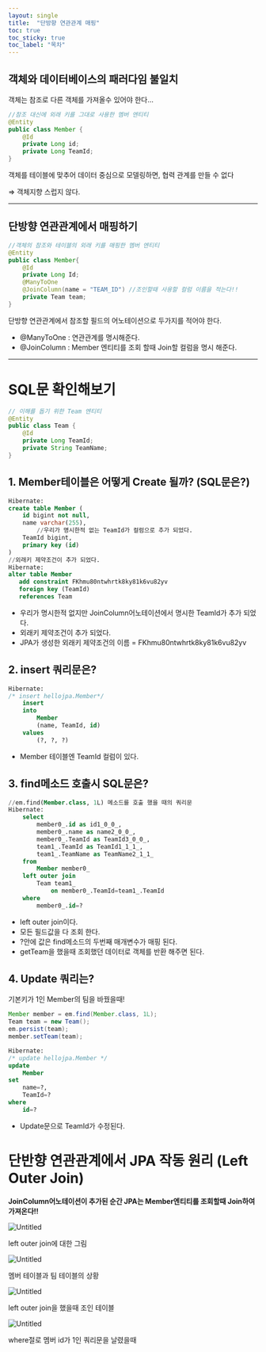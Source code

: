 ```yaml
---
layout: single
title:  "단방향 연관관계 매핑"
toc: true
toc_sticky: true
toc_label: "목차"
---
```


## 객체와 데이터베이스의 패러다임 불일치

객체는 참조로 다른 객체를 가져올수 있어야 한다…

```java
//참조 대신에 외래 키를 그대로 사용한 멤버 엔티티
@Entity
public class Member {
	@Id
	private Long id;
	private Long TeamId;
}
```

객체를 테이블에 맞추어 데이터 중심으로 모델링하면, 협력 관계를 만들 수 없다

⇒ 객체지향 스럽지 않다.

---

## 단방향 연관관계에서 매핑하기

```java
//객체의 참조와 테이블의 외래 키를 매핑한 멤버 엔티티
@Entity
public class Member{
	@Id
	private Long Id;
	@ManyToOne
	@JoinColumn(name = "TEAM_ID") //조인할때 사용할 컬럼 이름을 적는다!!
	private Team team;
}
```

단방향 연관관계에서 참조할 필드의 어노테이션으로 두가지를 적어야 한다.

- @ManyToOne : 연관관계를 명시해준다.
- @JoinColumn : Member 엔티티를 조회 할때 Join할 컬럼을 명시 해준다.

---

# SQL문 확인해보기

```java
// 이해를 돕기 위한 Team 엔티티
@Entity
public class Team {
    @Id
    private Long TeamId;
    private String TeamName;
}
```

## 1. Member테이블은 어떻게 Create 될까? (SQL문은?)

```sql
Hibernate: 
create table Member (
    id bigint not null,
    name varchar(255),
		//우리가 명시한적 없는 TeamId가 컬럼으로 추가 되었다.
    TeamId bigint,
    primary key (id)
)
//외래키 제약조건이 추가 되었다.
Hibernate: 
alter table Member 
   add constraint FKhmu80ntwhrtk8ky81k6vu82yv
   foreign key (TeamId)
   references Team
```

- 우리가 명시한적 없지만 JoinColumn어노테이션에서 명시한 TeamId가 추가 되었다.
- 외래키 제약조건이 추가 되었다.
- JPA가 생성한 외래키 제약조건의 이름 = FKhmu80ntwhrtk8ky81k6vu82yv

## 2. insert 쿼리문은?

```sql
Hibernate: 
/* insert hellojpa.Member*/ 
	insert
    into
        Member
        (name, TeamId, id) 
    values
        (?, ?, ?)
```

- Member 테이블엔 TeamId 컬럼이 있다.

## 3. find메소드 호출시 SQL문은?

```sql
//em.find(Member.class, 1L) 메소드를 호출 했을 때의 쿼리문
Hibernate: 
    select
        member0_.id as id1_0_0_,
        member0_.name as name2_0_0_,
        member0_.TeamId as TeamId3_0_0_,
        team1_.TeamId as TeamId1_1_1_,
        team1_.TeamName as TeamName2_1_1_ 
    from
        Member member0_ 
    left outer join
        Team team1_ 
            on member0_.TeamId=team1_.TeamId 
    where
        member0_.id=?
```

- left outer join이다.
- 모든 필드값을 다 조회 한다.
- ?안에 값은 find메소드의 두번째 매개변수가 매핑 된다.
- getTeam을 했을때 조회했던 데이터로 객체를 반환 해주면 된다.

## 4. Update 쿼리는?

기본키가 1인 Member의 팀을 바꿨을때!

```java
Member member = em.find(Member.class, 1L);
Team team = new Team();
em.persist(team);
member.setTeam(team);
```

```sql
Hibernate: 
/* update hellojpa.Member */ 
update
    Member 
set
    name=?,
    TeamId=? 
where
    id=?
```

- Update문으로 TeamId가 수정된다.

# 단반향 연관관계에서 JPA 작동 원리 (Left Outer Join)

**JoinColumn어노테이션이 추가된 순간 JPA는 Member엔티티를 조회할때 Join하여 가져온다!!**

![Untitled](https://wakeful-fang-580.notion.site/image/https%3A%2F%2Fs3-us-west-2.amazonaws.com%2Fsecure.notion-static.com%2F2fbb5387-1a43-43cc-8359-332a1e6c7e3d%2FUntitled.png?id=087552a9-511f-4de9-8f6a-eb0ce42ccd68&table=block&spaceId=0a3516d8-1359-4f15-96f8-67198b036621&width=770&userId=&cache=v2)

left outer join에 대한 그림

![Untitled](https://wakeful-fang-580.notion.site/image/https%3A%2F%2Fs3-us-west-2.amazonaws.com%2Fsecure.notion-static.com%2F4af9450e-bd8f-4366-bb4c-245f044b487d%2FUntitled.png?id=557d469a-64da-4881-a3f5-84be79a06188&table=block&spaceId=0a3516d8-1359-4f15-96f8-67198b036621&width=580&userId=&cache=v2)

멤버 테이블과 팀 테이블의 상황

![Untitled](https://wakeful-fang-580.notion.site/image/https%3A%2F%2Fs3-us-west-2.amazonaws.com%2Fsecure.notion-static.com%2Fc52b22bf-e7f1-42bb-9a10-67c1683d3498%2FUntitled.png?id=b377aad6-fa4c-4591-b32c-e00374aed0ca&table=block&spaceId=0a3516d8-1359-4f15-96f8-67198b036621&width=670&userId=&cache=v2)

left outer join을 했을때 조인 테이블

![Untitled](https://wakeful-fang-580.notion.site/image/https%3A%2F%2Fs3-us-west-2.amazonaws.com%2Fsecure.notion-static.com%2Fc579a942-3c82-4930-a71a-574b638beac8%2FUntitled.png?id=302170ec-d226-493a-98fa-7538e45215a0&table=block&spaceId=0a3516d8-1359-4f15-96f8-67198b036621&width=1150&userId=&cache=v2)

where절로 멤버 id가 1인 쿼리문을 날렸을때